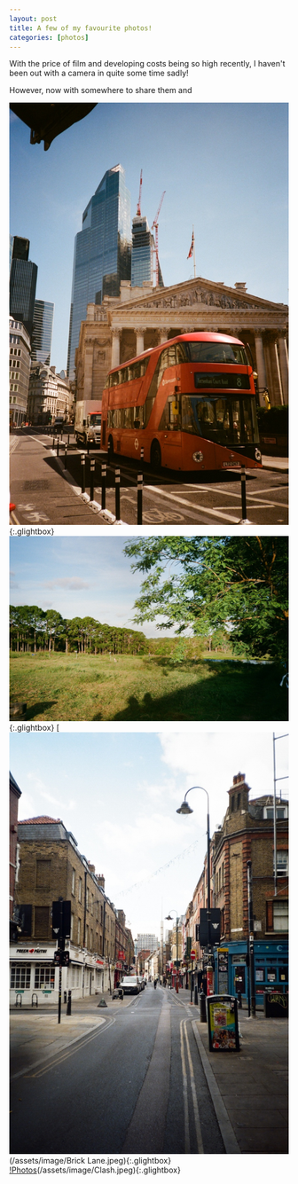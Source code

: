 ```yaml
---
layout: post
title: A few of my favourite photos!
categories: [photos]
---
```



With the price of film and developing costs being so high recently, I haven't been out with a camera in quite some time sadly!

However, now with somewhere to share them and 

[![Photos](/assets/image/Bank.jpg)](/assets/image/Bank.jpg){:.glightbox}
[![Photos](/assets/image/Wallaby.jpg)](/assets/image/Wallaby.jpg){:.glightbox}
[![Photos](/assets/image/BrickLane.jpeg)(/assets/image/Brick Lane.jpeg){:.glightbox}
[!Photos](/assets/image/Clash.jpeg)(/assets/image/Clash.jpeg){:.glightbox}




